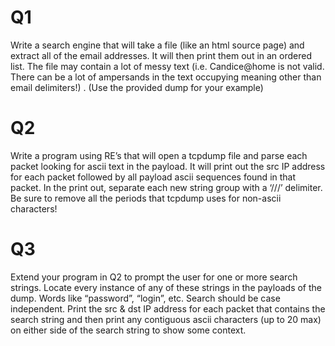# Q1
Write a search engine that will take a file (like an html source page) and extract all of
the email addresses. It will then print them out in an ordered list. The file may
contain a lot of messy text (i.e. Candice@home is not valid. There can be a lot of
ampersands in the text occupying meaning other than email delimiters!) . (Use the
provided dump for your example)
# Q2
Write a program using RE’s that will open a tcpdump file and parse each packet looking
for ascii text in the payload. It will print out the src IP address for each packet followed
by all payload ascii sequences found in that packet. In the print out, separate each new
string group with a ‘///’ delimiter. Be sure to remove all the periods that tcpdump uses
for non-ascii characters!
# Q3
Extend your program in Q2 to prompt the user for one or more search strings. Locate
every instance of any of these strings in the payloads of the dump. Words like
“password”, “login”, etc. Search should be case independent. Print the src & dst IP
address for each packet that contains the search string and then print any contiguous
ascii characters (up to 20 max) on either side of the search string to show some
context.

